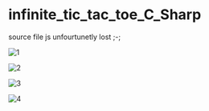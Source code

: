 # infinite_tic_tac_toe_C_Sharp

source file js unfourtunetly lost ;-;

![1](https://user-images.githubusercontent.com/75178900/182256924-07e5eeda-b05c-4616-ba01-cd5dd657b337.JPG)

![2](https://user-images.githubusercontent.com/75178900/182256959-65be87ff-edb7-4b15-9975-fd9309d30532.JPG)

![3](https://user-images.githubusercontent.com/75178900/182256985-189aa95e-1ef2-446e-8313-9feeb3d2539e.JPG)

![4](https://user-images.githubusercontent.com/75178900/182257025-f5e12844-acfc-4b9c-9a3f-8b63144c7023.JPG)


